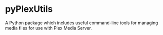 # pyPlexUtils
A Python package which includes useful command-line tools for managing media files for use with Plex Media Server.
